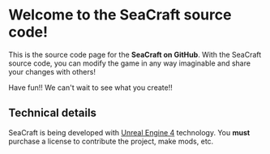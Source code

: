 Welcome to the SeaCraft source code!
====================================

This is the source code page for the **SeaCraft on GitHub**.  With the SeaCraft source code, you can modify the game in any way imaginable and share your changes with others!

Have fun!!  We can't wait to see what you create!!


Technical details
-----------------

SeaCraft is being developed with [Unreal Engine 4](https://www.unrealengine.com/products/unreal-engine-4) technology. You **must** purchase a license to contribute the project, make mods, etc.


